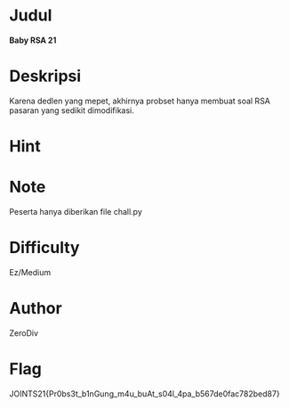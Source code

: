 # Judul
**Baby RSA 21**

# Deskripsi
Karena dedlen yang mepet, akhirnya probset hanya membuat soal RSA pasaran yang sedikit dimodifikasi.

# Hint

# Note
Peserta hanya diberikan file chall.py

# Difficulty
Ez/Medium

# Author
ZeroDiv

# Flag
JOINTS21{Pr0bs3t_b1nGung_m4u_buAt_s04l_4pa_b567de0fac782bed87}
